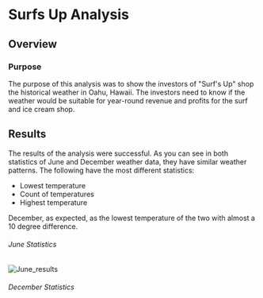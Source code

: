 # Surfs Up Analysis
## Overview
### Purpose
The purpose of this analysis was to show the investors of "Surf's Up" shop the historical weather in Oahu, Hawaii. The investors need to know if the weather would be suitable for year-round revenue and profits for the surf and ice cream shop. 

## Results
The results of the analysis were successful. As you can see in both statistics of June and December weather data, they have similar weather patterns. The following have the most different statistics:
- Lowest temperature
- Count of temperatures
- Highest temperature

December, as expected, as the lowest temperature of the two with almost a 10 degree difference. 



###### June Statistics
![June_results](.../Resources/June_results.png)


###### December Statistics
